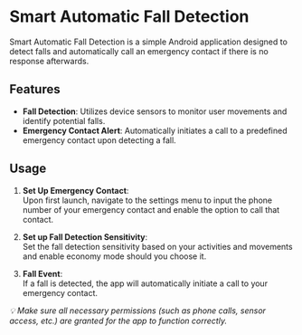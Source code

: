 # Smart Automatic Fall Detection

Smart Automatic Fall Detection is a simple Android application designed to detect falls and automatically call an emergency contact if there is no response afterwards.

## Features

- **Fall Detection**: Utilizes device sensors to monitor user movements and identify potential falls.
- **Emergency Contact Alert**: Automatically initiates a call to a predefined emergency contact upon detecting a fall.

## Usage

1. **Set Up Emergency Contact**:  
   Upon first launch, navigate to the settings menu to input the phone number of your emergency contact and enable the option to call that contact.

2. **Set up Fall Detection Sensitivity**:  
   Set the fall detection sensitivity based on your activities and movements and enable economy mode should you choose it.

3. **Fall Event**:  
   If a fall is detected, the app will automatically initiate a call to your emergency contact.

_💡 Make sure all necessary permissions (such as phone calls, sensor access, etc.) are granted for the app to function correctly._
